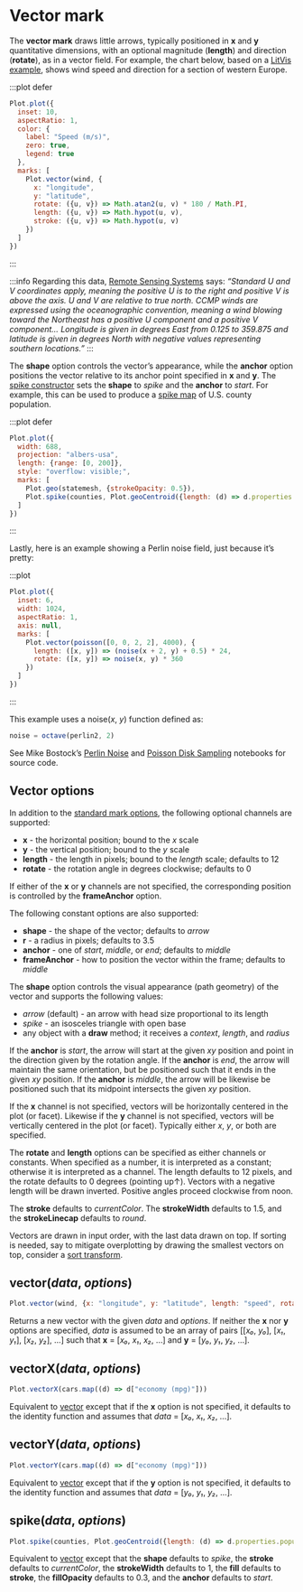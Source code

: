 <script setup>

import * as Plot from "@observablehq/plot";
import * as d3 from "d3";
import * as topojson from "topojson-client";
import {computed, shallowRef, onMounted} from "vue";
import {poisson} from "../components/poisson.js";
import {octave, perlin2} from "../components/perlin.js";

const noise = octave(perlin2, 2);
const wind = shallowRef([]);
const us = shallowRef(null);
const statemesh = computed(() => us.value ? topojson.mesh(us.value, us.value.objects.states) : {type: null});
const counties = computed(() => us.value ? topojson.feature(us.value, us.value.objects.counties).features : []);

onMounted(() => {
  d3.csv("../data/wind.csv", d3.autoType).then((data) => (wind.value = data));
  Promise.all([
    d3.json("../data/us-counties-10m.json"),
    d3.csv("../data/us-county-population.csv")
  ]).then(([_us, _population]) => {
    const map = new Map(_population.map((d) => [d.state + d.county, +d.population]));
    _us.objects.counties.geometries.forEach((g) => (g.properties.population = map.get(g.id)));
    us.value = _us;
  });
});

</script>

# Vector mark

The **vector mark** draws little arrows, typically positioned in **x** and **y** quantitative dimensions, with an optional magnitude (**length**) and direction (**rotate**), as in a vector field. For example, the chart below, based on a [LitVis example](https://github.com/gicentre/litvis/blob/main/examples/windVectors.md), shows wind speed and direction for a section of western Europe.

:::plot defer
```js
Plot.plot({
  inset: 10,
  aspectRatio: 1,
  color: {
    label: "Speed (m/s)",
    zero: true,
    legend: true
  },
  marks: [
    Plot.vector(wind, {
      x: "longitude",
      y: "latitude",
      rotate: ({u, v}) => Math.atan2(u, v) * 180 / Math.PI,
      length: ({u, v}) => Math.hypot(u, v),
      stroke: ({u, v}) => Math.hypot(u, v)
    })
  ]
})
```
:::

:::info
Regarding this data, [Remote Sensing Systems](https://www.remss.com/measurements/ccmp/) says: *“Standard U and V coordinates apply, meaning the positive U is to the right and positive V is above the axis. U and V are relative to true north. CCMP winds are expressed using the oceanographic convention, meaning a wind blowing toward the Northeast has a positive U component and a positive V component… Longitude is given in degrees East from 0.125 to 359.875 and latitude is given in degrees North with negative values representing southern locations.”*
:::

The **shape** option controls the vector’s appearance, while the **anchor** option positions the vector relative to its anchor point specified in **x** and **y**. The [spike constructor](#spike-data-options) sets the **shape** to *spike* and the **anchor** to *start*. For example, this can be used to produce a [spike map](https://observablehq.com/@observablehq/plot-spike) of U.S. county population.

:::plot defer
```js
Plot.plot({
  width: 688,
  projection: "albers-usa",
  length: {range: [0, 200]},
  style: "overflow: visible;",
  marks: [
    Plot.geo(statemesh, {strokeOpacity: 0.5}),
    Plot.spike(counties, Plot.geoCentroid({length: (d) => d.properties.population, stroke: "red"}))
  ]
})
```
:::

Lastly, here is an example showing a Perlin noise field, just because it’s pretty:

:::plot
```js
Plot.plot({
  inset: 6,
  width: 1024,
  aspectRatio: 1,
  axis: null,
  marks: [
    Plot.vector(poisson([0, 0, 2, 2], 4000), {
      length: ([x, y]) => (noise(x + 2, y) + 0.5) * 24,
      rotate: ([x, y]) => noise(x, y) * 360
    })
  ]
})
```
:::

This example uses a noise(*x*, *y*) function defined as:

```js
noise = octave(perlin2, 2)
```

See Mike Bostock’s [Perlin Noise](https://observablehq.com/@mbostock/perlin-noise) and [Poisson Disk Sampling](https://observablehq.com/@mbostock/poisson-disk-sampling) notebooks for source code.

## Vector options

In addition to the [standard mark options](../features/marks.md#mark-options), the following optional channels are supported:

* **x** - the horizontal position; bound to the *x* scale
* **y** - the vertical position; bound to the *y* scale
* **length** - the length in pixels; bound to the *length* scale; defaults to 12
* **rotate** - the rotation angle in degrees clockwise; defaults to 0

If either of the **x** or **y** channels are not specified, the corresponding position is controlled by the **frameAnchor** option.

The following constant options are also supported:

* **shape** - the shape of the vector; defaults to *arrow*
* **r** - a radius in pixels; defaults to 3.5
* **anchor** - one of *start*, *middle*, or *end*; defaults to *middle*
* **frameAnchor** - how to position the vector within the frame; defaults to *middle*

The **shape** option controls the visual appearance (path geometry) of the vector and supports the following values:

* *arrow* (default) - an arrow with head size proportional to its length
* *spike* - an isosceles triangle with open base
* any object with a **draw** method; it receives a *context*, *length*, and *radius*

If the **anchor** is *start*, the arrow will start at the given *xy* position and point in the direction given by the rotation angle. If the **anchor** is *end*, the arrow will maintain the same orientation, but be positioned such that it ends in the given *xy* position. If the **anchor** is *middle*, the arrow will be likewise be positioned such that its midpoint intersects the given *xy* position.

If the **x** channel is not specified, vectors will be horizontally centered in the plot (or facet). Likewise if the **y** channel is not specified, vectors will be vertically centered in the plot (or facet). Typically either *x*, *y*, or both are specified.

The **rotate** and **length** options can be specified as either channels or constants. When specified as a number, it is interpreted as a constant; otherwise it is interpreted as a channel. The length defaults to 12 pixels, and the rotate defaults to 0 degrees (pointing up↑). Vectors with a negative length will be drawn inverted. Positive angles proceed clockwise from noon.

The **stroke** defaults to *currentColor*. The **strokeWidth** defaults to 1.5, and the **strokeLinecap** defaults to *round*.

Vectors are drawn in input order, with the last data drawn on top. If sorting is needed, say to mitigate overplotting by drawing the smallest vectors on top, consider a [sort transform](../transforms/sort.md).

## vector(*data*, *options*)

```js
Plot.vector(wind, {x: "longitude", y: "latitude", length: "speed", rotate: "direction"})
```

Returns a new vector with the given *data* and *options*. If neither the **x** nor **y** options are specified, *data* is assumed to be an array of pairs [[*x₀*, *y₀*], [*x₁*, *y₁*], [*x₂*, *y₂*], …] such that **x** = [*x₀*, *x₁*, *x₂*, …] and **y** = [*y₀*, *y₁*, *y₂*, …].

## vectorX(*data*, *options*)

```js
Plot.vectorX(cars.map((d) => d["economy (mpg)"]))
```

Equivalent to [vector](#vector-data-options) except that if the **x** option is not specified, it defaults to the identity function and assumes that *data* = [*x₀*, *x₁*, *x₂*, …].

## vectorY(*data*, *options*)

```js
Plot.vectorY(cars.map((d) => d["economy (mpg)"]))
```

Equivalent to [vector](#vector-data-options) except that if the **y** option is not specified, it defaults to the identity function and assumes that *data* = [*y₀*, *y₁*, *y₂*, …].

## spike(*data*, *options*)

```js
Plot.spike(counties, Plot.geoCentroid({length: (d) => d.properties.population}))
```

Equivalent to [vector](#vector-data-options) except that the **shape** defaults to *spike*, the **stroke** defaults to *currentColor*, the **strokeWidth** defaults to 1, the **fill** defaults to **stroke**, the **fillOpacity** defaults to 0.3, and the **anchor** defaults to *start*.
